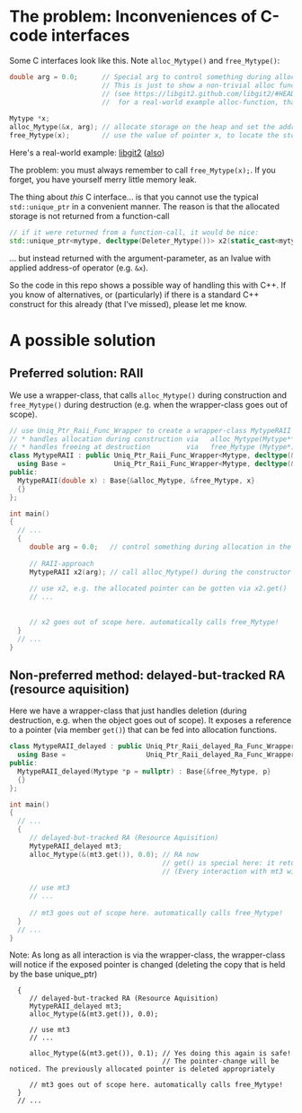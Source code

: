 # The problem: Inconveniences of C-code interfaces

Some C interfaces look like this. Note `alloc_Mytype()` and `free_Mytype()`:

```c
double arg = 0.0;      // Special arg to control something during allocation in alloc_Mytype() function coming up
                       // This is just to show a non-trivial alloc function below 
                       // (see https://libgit2.github.com/libgit2/#HEAD/group/repository/git_repository_init 
                       //  for a real-world example alloc-function, that takes args)
                       
Mytype *x;
alloc_Mytype(&x, arg); // allocate storage on the heap and set the address of that allocated storage as the value of pointer x
free_Mytype(x);        // use the value of pointer x, to locate the storage that is then freed
```

Here's a real-world example: [libgit2](https://libgit2.github.com/docs/guides/101-samples/#best_practices_freeing) ([also](https://libgit2.github.com/libgit2/#HEAD/search/_free))

The problem: you must always remember to call `free_Mytype(x);`. If you forget, you have yourself merry little memory leak.


The thing about *this* C interface... is that you cannot use the typical `std::unique_ptr` in a convenient manner.
The reason is that the allocated storage is not returned from a function-call  
```cpp
// if it were returned from a function-call, it would be nice: 
std::unique_ptr<mytype, decltype(Deleter_Mytype())> x2(static_cast<mytype *>(alloc_Mytype(arg)), Deleter_Mytype());
```
... but instead returned with the argument-parameter,
as an lvalue with applied address-of operator (e.g. `&x`).

So the code in this repo shows a possible way of handling this with C++.
If you know of alternatives, or (particularly) if there is a standard C++ construct for this already (that I've missed), please let me know.

# A possible solution

## Preferred solution: RAII

We use a wrapper-class, that calls `alloc_Mytype()` during construction and `free_Mytype()` during destruction (e.g. when the wrapper-class goes out of scope).

```cpp
// use Uniq_Ptr_Raii_Func_Wrapper to create a wrapper-class MytypeRAII that 
// * handles allocation during construction via   alloc_Mytype(Mytype**, double)
// * handles freeing at destruction         via   free_Mytype (Mytype*)
class MytypeRAII : public Uniq_Ptr_Raii_Func_Wrapper<Mytype, decltype(&alloc_Mytype), decltype(&free_Mytype), double> {
  using Base =            Uniq_Ptr_Raii_Func_Wrapper<Mytype, decltype(&alloc_Mytype), decltype(&free_Mytype), double>;
public:
  MytypeRAII(double x) : Base{&alloc_Mytype, &free_Mytype, x}
  {}
};

int main()
{
  // ...
  {
     double arg = 0.0;   // control something during allocation in the alloc_Mytype function coming up
  
     // RAII-approach
     MytypeRAII x2(arg); // call alloc_Mytype() during the constructor
     
     // use x2, e.g. the allocated pointer can be gotten via x2.get()
     // ...
     
     
     // x2 goes out of scope here. automatically calls free_Mytype!
  }
  // ...
}

```

## Non-preferred method: delayed-but-tracked RA (resource aquisition)

Here we have a wrapper-class that just handles deletion (during destruction, e.g. when the object goes out of scope).
It exposes a reference to a pointer (via member `get()`) that can be fed into allocation functions. 

```cpp
class MytypeRAII_delayed : public Uniq_Ptr_Raii_delayed_Ra_Func_Wrapper<Mytype, decltype(&free_Mytype)> {
  using Base =                    Uniq_Ptr_Raii_delayed_Ra_Func_Wrapper<Mytype, decltype(&free_Mytype)>;
public:
  MytypeRAII_delayed(Mytype *p = nullptr) : Base{&free_Mytype, p}
  {}
};

int main()
{
  // ...
  {
     // delayed-but-tracked RA (Resource Aquisition)
     MytypeRAII_delayed mt3;
     alloc_Mytype(&(mt3.get()), 0.0); // RA now
                                      // get() is special here: it returns a reference(!) to a pointer
                                      // (Every interaction with mt3 will now check this pointer and track any changes)
     
     // use mt3
     // ...
     
     // mt3 goes out of scope here. automatically calls free_Mytype!
  }
  // ...
}
```

Note: As long as all interaction is via the wrapper-class, the wrapper-class will notice if the exposed pointer is changed (deleting the copy that is held by the base unique_ptr)
```
  {
     // delayed-but-tracked RA (Resource Aquisition)
     MytypeRAII_delayed mt3;
     alloc_Mytype(&(mt3.get()), 0.0); 
     
     // use mt3
     // ...
     
     alloc_Mytype(&(mt3.get()), 0.1); // Yes doing this again is safe! 
                                      // The pointer-change will be noticed. The previously allocated pointer is deleted appropriately
     
     // mt3 goes out of scope here. automatically calls free_Mytype!
  }
  // ...
```
